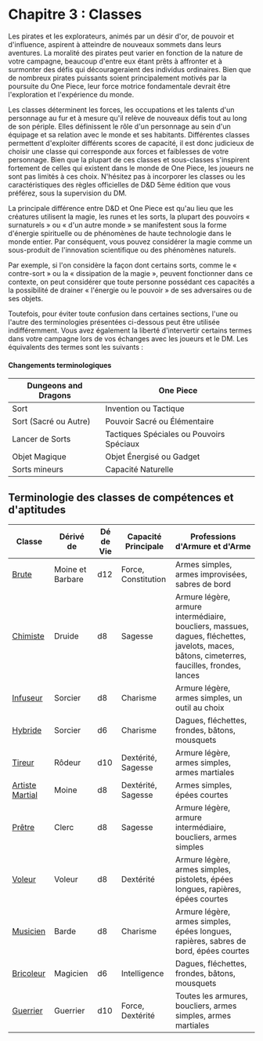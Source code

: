 # Chapitre 3 : Classes

Les pirates et les explorateurs, animés par un désir d'or, de pouvoir et d'influence, aspirent à atteindre de nouveaux sommets dans leurs aventures. La moralité des pirates peut varier en fonction de la nature de votre campagne, beaucoup d'entre eux étant prêts à affronter et à surmonter des défis qui décourageraient des individus ordinaires. Bien que de nombreux pirates puissants soient principalement motivés par la poursuite du One Piece, leur force motrice fondamentale devrait être l'exploration et l'expérience du monde.

Les classes déterminent les forces, les occupations et les talents d'un personnage au fur et à mesure qu'il relève de nouveaux défis tout au long de son périple. Elles définissent le rôle d'un personnage au sein d'un équipage et sa relation avec le monde et ses habitants. Différentes classes permettent d'exploiter différents scores de capacité, il est donc judicieux de choisir une classe qui corresponde aux forces et faiblesses de votre personnage. Bien que la plupart de ces classes et sous-classes s'inspirent fortement de celles qui existent dans le monde de One Piece, les joueurs ne sont pas limités à ces choix. N'hésitez pas à incorporer les classes ou les caractéristiques des règles officielles de D&D 5ème édition que vous préférez, sous la supervision du DM.

La principale différence entre D&D et One Piece est qu'au lieu que les créatures utilisent la magie, les runes et les sorts, la plupart des pouvoirs « surnaturels » ou « d'un autre monde » se manifestent sous la forme d'énergie spirituelle ou de phénomènes de haute technologie dans le monde entier. Par conséquent, vous pouvez considérer la magie comme un sous-produit de l'innovation scientifique ou des phénomènes naturels.

Par exemple, si l'on considère la façon dont certains sorts, comme le « contre-sort » ou la « dissipation de la magie », peuvent fonctionner dans ce contexte, on peut considérer que toute personne possédant ces capacités a la possibilité de drainer « l'énergie ou le pouvoir » de ses adversaires ou de ses objets.

Toutefois, pour éviter toute confusion dans certaines sections, l'une ou l'autre des terminologies présentées ci-dessous peut être utilisée indifféremment. Vous avez également la liberté d'intervertir certains termes dans votre campagne lors de vos échanges avec les joueurs et le DM. Les équivalents des termes sont les suivants :

#### Changements terminologiques

| Dungeons and Dragons  | One Piece                                |
| --------------------- | ---------------------------------------- |
| Sort                  | Invention ou Tactique                    |
| Sort (Sacré ou Autre) | Pouvoir Sacré ou Élémentaire             |
| Lancer de Sorts       | Tactiques Spéciales ou Pouvoirs Spéciaux |
| Objet Magique         | Objet Énergisé ou Gadget                 |
| Sorts mineurs         | Capacité Naturelle                       |

## Terminologie des classes de compétences et d'aptitudes

| Classe                                              | Dérivé de        | Dé de Vie | Capacité Principale | Professions d'Armure et d'Arme                                                                                                               |
| --------------------------------------------------- | ---------------- | --------- | ------------------- | -------------------------------------------------------------------------------------------------------------------------------------------- |
| [Brute](./../Classes/Bruiser.md)                    | Moine et Barbare | d12       | Force, Constitution | Armes simples, armes improvisées, sabres de bord                                                                                             |
| [Chimiste](./../Classes/Chemist.md)                 | Druide           | d8        | Sagesse             | Armure légère, armure intermédiaire, boucliers, massues, dagues, fléchettes, javelots, maces, bâtons, cimeterres, faucilles, frondes, lances |
| [Infuseur](./../Classes/Devilforged.md)             | Sorcier          | d8        | Charisme            | Armure légère, armes simples, un outil au choix                                                                                              |
| [Hybride](./../Classes/Hybrid.md)                   | Sorcier          | d6        | Charisme            | Dagues, fléchettes, frondes, bâtons, mousquets                                                                                               |
| [Tireur](./../Classes/Marksman.md)                  | Rôdeur           | d10       | Dextérité, Sagesse  | Armure légère, armes simples, armes martiales                                                                                                |
| [Artiste Martial](./../Classes/Martial%20Artist.md) | Moine            | d8        | Dextérité, Sagesse  | Armes simples, épées courtes                                                                                                                 |
| [Prêtre](./../Classes/Priest.md)                    | Clerc            | d8        | Sagesse             | Armure légère, armure intermédiaire, boucliers, armes simples                                                                                |
| [Voleur](./../Classes/Rogue.md)                     | Voleur           | d8        | Dextérité           | Armure légère, armes simples, pistolets, épées longues, rapières, épées courtes                                                              |
| [Musicien](./../Classes/Skald.md)                   | Barde            | d8        | Charisme            | Armure légère, armes simples, épées longues, rapières, sabres de bord, épées courtes                                                         |
| [Bricoleur](./../Classes/Tinkerer.md)               | Magicien         | d6        | Intelligence        | Dagues, fléchettes, frondes, bâtons, mousquets                                                                                               |
| [Guerrier](./../Classes/Warrior.md)                 | Guerrier         | d10       | Force, Dextérité    | Toutes les armures, boucliers, armes simples, armes martiales                                                                                |
